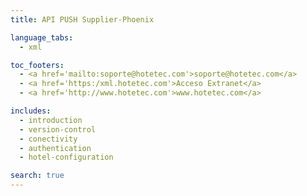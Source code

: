 ```yaml
---
title: API PUSH Supplier-Phoenix

language_tabs:
  - xml

toc_footers:
  - <a href='mailto:soporte@hotetec.com'>soporte@hotetec.com</a>
  - <a href='https:/xml.hotetec.com'>Acceso Extranet</a>
  - <a href='http://www.hotetec.com'>www.hotetec.com</a>

includes:
  - introduction
  - version-control
  - conectivity
  - authentication
  - hotel-configuration

search: true
---
```

